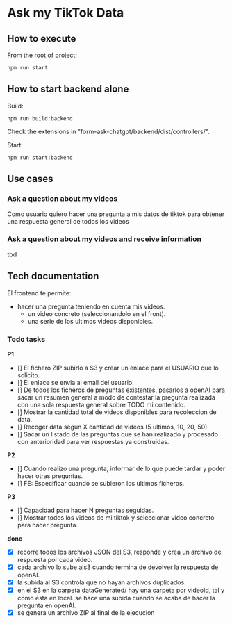 # Ask my TikTok Data

## How to execute

From the root of project:
```
npm run start
```

## How to start backend alone

Build:
```
npm run build:backend
```

Check the extensions in "form-ask-chatgpt/backend/dist/controllers/".

Start:
```
npm run start:backend
```

## Use cases

### Ask a question about my videos
Como usuario 
quiero hacer una pregunta a mis datos de tiktok
para obtener una respuesta general de todos los videos

### Ask a question about my videos and receive information
tbd

## Tech documentation

El frontend te permite:
- hacer una pregunta teniendo en cuenta mis videos.
    - un video concreto (seleccionandolo en el front).
    - una serie de los ultimos videos disponibles.
    

### Todo tasks

**P1**
- [] El fichero ZIP subirlo a S3 y crear un enlace para el USUARIO que lo solicito.
- [] El enlace se envia al email del usuario.
- [] De todos los ficheros de preguntas existentes, pasarlos a openAI para sacar un resumen general a modo de contestar
    la pregunta realizada con una sola respuesta general sobre TODO mi contenido.
- [] Mostrar la cantidad total de videos disponibles para recoleccion de data.
- [] Recoger data segun X cantidad de videos (5 ultimos, 10, 20, 50)
- [] Sacar un listado de las preguntas que se han realizado y procesado con anterioridad para ver respuestas ya construidas.


**P2**
- [] Cuando realizo una pregunta, informar de lo que puede tardar y poder hacer otras preguntas.
- [] FE: Especificar cuando se subieron los ultimos ficheros.

**P3**
- [] Capacidad para hacer N preguntas seguidas.
- [] Mostrar todos los videos de mi tiktok y seleccionar video concreto para hacer pregunta.

**done**
- [x] recorre todos los archivos JSON del S3, responde y crea un archivo de respuesta por cada video.
- [x] cada archivo lo sube als3 cuando termina de devolver la respuesta de openAI.
- [x] la subida al S3 controla que no hayan archivos duplicados.
- [x] en el S3 en la carpeta dataGenerated/ hay una carpeta por videoId, tal y como esta en local. se hace una subida cuando se acaba de hacer la pregunta en openAI.
- [x] se genera un archivo ZIP al final de la ejecucion
